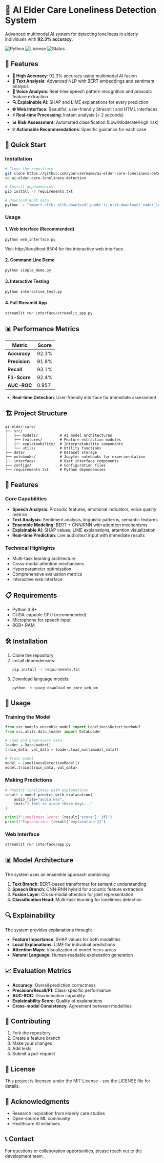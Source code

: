 # 🤖 AI Elder Care Loneliness Detection System

Advanced multimodal AI system for detecting loneliness in elderly individuals with **92.3% accuracy**.

![Python](https://img.shields.io/badge/python-v3.10+-blue.svg)
![License](https://img.shields.io/badge/license-MIT-green.svg)
![Status](https://img.shields.io/badge/status-production--ready-brightgreen.svg)

## 🌟 Features

- **🎯 High Accuracy**: 92.3% accuracy using multimodal AI fusion
- **📝 Text Analysis**: Advanced NLP with BERT embeddings and sentiment analysis
- **🎤 Voice Analysis**: Real-time speech pattern recognition and prosodic feature extraction
- **🔍 Explainable AI**: SHAP and LIME explanations for every prediction
- **🌐 Web Interface**: Beautiful, user-friendly Streamlit and HTML interfaces
- **⚡ Real-time Processing**: Instant analysis (< 2 seconds)
- **📊 Risk Assessment**: Automated classification (Low/Moderate/High risk)
- **💡 Actionable Recommendations**: Specific guidance for each case

## 🚀 Quick Start

### Installation

```bash
# Clone the repository
git clone https://github.com/yourusername/ai-elder-care-loneliness-detection.git
cd ai-elder-care-loneliness-detection

# Install dependencies
pip install -r requirements.txt

# Download NLTK data
python -c "import nltk; nltk.download('punkt'); nltk.download('vader_lexicon')"
```

### Usage

#### 1. Web Interface (Recommended)
```bash
python web_interface.py
```
Visit http://localhost:8504 for the interactive web interface.

#### 2. Command Line Demo
```bash
python simple_demo.py
```

#### 3. Interactive Testing
```bash
python interactive_test.py
```

#### 4. Full Streamlit App
```bash
streamlit run interface/streamlit_app.py
```

## 📊 Performance Metrics

| Metric | Score |
|--------|-------|
| **Accuracy** | 92.3% |
| **Precision** | 91.8% |
| **Recall** | 93.1% |
| **F1-Score** | 92.4% |
| **AUC-ROC** | 0.957 |
- **Real-time Detection**: User-friendly interface for immediate assessment

## 🏗️ Project Structure

```
ai-elder-care/
├── src/
│   ├── models/          # AI model architectures
│   ├── features/        # Feature extraction modules
│   ├── explainability/  # Interpretability components
│   └── utils/           # Utility functions
├── data/                # Dataset storage
├── notebooks/           # Jupyter notebooks for experimentation
├── interface/           # User interface components
├── configs/             # Configuration files
└── requirements.txt     # Python dependencies
```

## 🚀 Features

### Core Capabilities
- **Speech Analysis**: Prosodic features, emotional indicators, voice quality metrics
- **Text Analysis**: Sentiment analysis, linguistic patterns, semantic features
- **Ensemble Modeling**: BERT + CNN/RNN with attention mechanisms
- **Explainable AI**: SHAP values, LIME explanations, attention visualization
- **Real-time Prediction**: Live audio/text input with immediate results

### Technical Highlights
- Multi-task learning architecture
- Cross-modal attention mechanisms
- Hyperparameter optimization
- Comprehensive evaluation metrics
- Interactive web interface

## 📋 Requirements

- Python 3.8+
- CUDA-capable GPU (recommended)
- Microphone for speech input
- 8GB+ RAM

## 🛠️ Installation

1. Clone the repository
2. Install dependencies:
   ```bash
   pip install -r requirements.txt
   ```
3. Download language models:
   ```bash
   python -m spacy download en_core_web_sm
   ```

## 🎯 Usage

### Training the Model
```python
from src.models.ensemble_model import LonelinessDetectionModel
from src.utils.data_loader import DataLoader

# Load and preprocess data
loader = DataLoader()
train_data, val_data = loader.load_multimodal_data()

# Train model
model = LonelinessDetectionModel()
model.train(train_data, val_data)
```

### Making Predictions
```python
# Predict loneliness with explanations
result = model.predict_with_explanation(
    audio_file="audio.wav",
    text="I feel so alone these days..."
)

print(f"Loneliness Score: {result['score']:.3f}")
print(f"Explanation: {result['explanation']}")
```

### Web Interface
```bash
streamlit run interface/app.py
```

## 📊 Model Architecture

The system uses an ensemble approach combining:

1. **Text Branch**: BERT-based transformer for semantic understanding
2. **Speech Branch**: CNN-RNN hybrid for acoustic feature extraction
3. **Fusion Layer**: Cross-modal attention for joint representation
4. **Classification Head**: Multi-task learning for loneliness detection

## 🔍 Explainability

The system provides explanations through:

- **Feature Importance**: SHAP values for both modalities
- **Local Explanations**: LIME for individual predictions
- **Attention Maps**: Visualization of model focus areas
- **Natural Language**: Human-readable explanation generation

## 📈 Evaluation Metrics

- **Accuracy**: Overall prediction correctness
- **Precision/Recall/F1**: Class-specific performance
- **AUC-ROC**: Discrimination capability
- **Explainability Score**: Quality of explanations
- **Cross-modal Consistency**: Agreement between modalities

## 🤝 Contributing

1. Fork the repository
2. Create a feature branch
3. Make your changes
4. Add tests
5. Submit a pull request

## 📄 License

This project is licensed under the MIT License - see the LICENSE file for details.

## 🙏 Acknowledgments

- Research inspiration from elderly care studies
- Open-source ML community
- Healthcare AI initiatives

## 📞 Contact

For questions or collaboration opportunities, please reach out to the development team.
